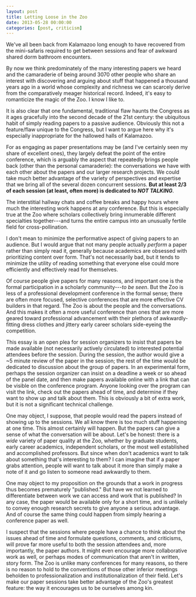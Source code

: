 ```yaml
--- 
layout: post 
title: Letting Loose in the Zoo
date: 2013-05-28 00:00:00
categories: [post, criticism]
---
```


We've all been back from Kalamazoo long enough to have recovered from the mini-safaris required to get between sessions and fear of awkward shared dorm bathroom encounters. 

By now we think predominately of the many interesting papers we heard and the camaraderie of being around 3070 other people who share an interest with discovering and arguing about stuff that happened a thousand years ago in a world whose complexity and richness we can scarcely derive from the comparatively meager historical record. Indeed, it's easy to romanticize the magic of the Zoo. I know I like to.

It is also clear that one fundamental, traditional flaw haunts the Congress as it ages gracefully into the second decade of the 21st century: the ubiquitous habit of simply reading papers to a passive audience. Obviously this not a feature/flaw unique to the Congress, but I want to argue here why it's especially inappropriate for the hallowed halls of Kalamazoo. 

For as engaging as paper presentations may be (and I've certainly seen my share of excellent ones), they largely defeat the point of the entire conference, which is arguably the aspect that repeatedly brings people back (other than the personal camaraderie): the conversations we have with each other about the papers and our larger research projects. We could take much better advantage of the variety of perspectives and expertise that we bring all of the several dozen concurrent sessions. **But at least 2/3 of each session (at least, often more) is dedicated to *NOT TALKING***. 

The interstitial hallway chats and coffee breaks and happy hours where much the interesting work happens at any conference. But this is especially true at the Zoo where scholars collectively bring innumerable different specialties together---and turns the entire campus into an unusually fertile field for cross-pollination.

I don't mean to minimize the performative aspect of giving papers to an audience. But I would argue that not many people actually *perform* a paper rather than simply read it, generally because academics are obsessed with prioritizing content over form. That's not necessarily bad, but it tends to minimize the utility of reading something that everyone else could more efficiently and effectively read for themselves.

Of course people give papers for many reasons, and important one is the formal participation in a scholarly community---*to be seen*. But the Zoo is less of a professional development conference in the formal sense; there are often more focused, selective conferences that are more effective CV builders in that regard. The Zoo is about the people and the conversations. And this makes it often a more useful conference than ones that are more geared toward professional advancement with their plethora of awkwardly-fitting dress clothes and jittery early career scholars side-eyeing the competition.

This essay is an open plea for session organizers to insist that papers be made available (not necessarily actively circulated) to interested potential attendees before the session. During the session, the author would give a ~5 minute review of the paper in the session; the rest of the time would be dedicated to discussion about the group of papers. In an experimental form, perhaps the session organizer can insist on a deadline a week or so ahead of the panel date, and then make papers available online with a link that can be visible on the conference program. Anyone looking over the program can visit the link, check out the papers ahead of time, and determine if they want to show up and talk about them. This is obviously a bit of extra work, but it is not a significant technical challenge.

One may object, I suppose, that people would read the papers instead of showing up to the sessions. We all know there is too much stuff happening at one time. This almost certainly will happen. But the papers can give a sense of what the conversation will be about. Let's be honest: there is a *wide* variety of paper quality at the Zoo, whether by graduate students, early career academics, independent scholars, or the most well established and accomplished professors. But since when don't academics want to talk about something that's interesting to them? I can imagine that if a paper grabs attention, people will want to talk about it more than simply make a note of it and go listen to someone read awkwardly to them. 

One may object to my proposition on the grounds that a work in progress thus becomes prematurely "published." But have we not learned to differentiate between work we can access and work that is published? In any case, the paper would be available only for a short time, and is unlikely to convey enough research secrets to give anyone a serious advantage. And of course the same thing could happen from simply hearing a conference paper as well.

I suspect that the sessions where people have a chance to think about the issues ahead of time and formulate questions, comments, and criticisms, will prove far more useful to both the session attendees and, more importantly, the paper authors. It might even encourage more collaborative work as well, or perhaps modes of communication that aren't in written, story form. The Zoo is unlike many conferences for many reasons, so there is no reason to hold to the conventions of those other inferior meetings beholden to professionalization and institutionalization of their field. Let's make our paper sessions take better advantage of the Zoo's greatest feature: the way it encourages us to be ourselves among kin.